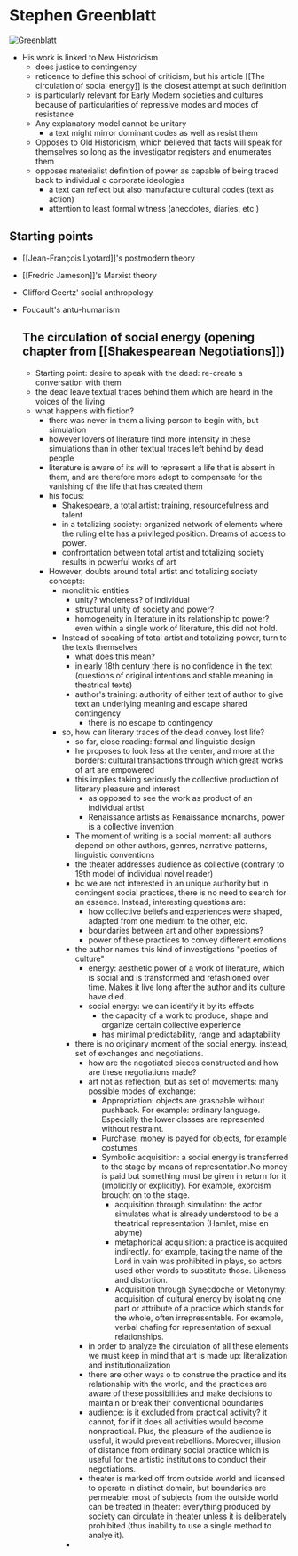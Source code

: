 # Stephen Greenblatt

![Greenblatt](https://yale64.org/images/photogallery/greenblatt2.jpg)

- His work is linked to New Historicism
  - does justice to contingency
  - reticence to define this school of criticism, but his article [[The circulation of social energy]] is the closest attempt at such definition
  - is particularly relevant for Early Modern societies and cultures because of particularities of repressive modes and modes of resistance
  - Any explanatory model cannot be unitary
    - a text might mirror dominant codes as well as resist them
  - Opposes to Old Historicism, which believed that facts will speak for themselves so long as the investigator registers and enumerates them
  - opposes materialist definition of power as capable of being traced back to individual o corporate ideologies
    - a text can reflect but also manufacture cultural codes (text as action)
    - attention to least formal witness (anecdotes, diaries, etc.)

## Starting points
- [[Jean-François Lyotard]]'s postmodern theory
- [[Fredric Jameson]]'s Marxist theory
- Clifford Geertz' social anthropology
- Foucault's antu-humanism
  
  ## The circulation of social energy (opening chapter from [[Shakespearean Negotiations]])
  - Starting point: desire to speak with the dead: re-create a conversation with them
  - the dead leave textual traces behind them which are heard in the voices of the living
  - what happens with fiction? 
    - there was never in them a living person to begin with, but simulation
    - however lovers of literature find more intensity in these simulations than in other textual traces left behind by dead people
    - literature is aware of its will to represent a life that is absent in them, and are therefore more adept to compensate for the vanishing of the life that has created them
    - his focus:
      - Shakespeare, a total artist: training, resourcefulness and talent
      - in a totalizing society: organized network of elements where the ruling elite has a privileged position. Dreams of access to power.
      - confrontation between total artist and totalizing society results in powerful works of art
    - However, doubts around total artist and totalizing society concepts:
      - monolithic entities
        - unity? wholeness? of individual
        - structural unity of society and power?
        - homogeneity in literature in its relationship to power? even within a single work of literature, this did not hold.
      - Instead of speaking of total artist and totalizing power, turn to the texts themselves
        - what does this mean?
        - in early 18th century there is no confidence in the text (questions of original intentions and stable meaning in theatrical texts)
        - author's training: authority of either text of author to give text an underlying meaning and escape shared contingency
          - there is no escape to contingency
      - so, how can literary traces of the dead convey lost life?
        - so far, close reading: formal and linguistic design 
        - he proposes to look less at the center, and more at the borders: cultural transactions through which great works of art are empowered
        - this implies taking seriously the collective production of literary pleasure and interest 
          - as opposed to see the work as product of an individual artist 
          - Renaissance artists as Renaissance monarchs, power is a collective invention
        - The moment of writing is a social moment: all authors depend on other authors, genres, narrative patterns, linguistic conventions
        - the theater addresses audience as collective (contrary to 19th model of individual novel reader)
        - bc we are not interested in an unique authority but in contingent social practices, there is no need to search for an essence. Instead, interesting questions are:
          - how collective beliefs and experiences were shaped, adapted from one medium to the other, etc.
          - boundaries between art and other expressions?
          - power of these practices to convey different emotions
        - the author names this kind of investigations "poetics of culture"
          - energy: aesthetic power of a work of literature, which is social and is transformed and refashioned over time. Makes it live long after the author and its culture have died.
          - social energy: we can identify it by its effects
            - the capacity of a work to produce, shape and organize certain collective experience
            - has minimal predictability, range and adaptability
         - there is no originary moment of the social energy. instead, set of exchanges and negotiations.
              - how are the negotiated pieces constructed and how are these negotiations made?
              - art not as reflection, but as set of movements: many possible modes of exchange:
                - Appropriation: objects are graspable without pushback. For example: ordinary language. Especially the lower classes are represented without restraint.
                - Purchase: money is payed for objects, for example costumes
                - Symbolic acquisition: a social energy is transferred to the stage by means of representation.No money is paid but something must be given in return for it (implicitly or explicitly). For example, exorcism brought on to the stage.
                  - acquisition through simulation: the actor simulates what is already understood to be a theatrical representation (Hamlet, mise en abyme) 
                  - metaphorical acquisition: a practice is acquired indirectly. for example, taking the name of the Lord in vain was prohibited in plays, so actors used other words to substitute those. Likeness and distortion.
                  - Acquisition through Synecdoche or Metonymy: acquisition of cultural energy by isolating one part or attribute of a practice which stands for the whole, often irrepresentable. For example, verbal chafing for representation of sexual relationships.
            - in order to analyze the circulation of all these elements we must keep in mind that art is made up: literalization and institutionalization
            - there are other ways o to construe the practice and its relationship with the world, and the practices are aware of these possibilities and make decisions to maintain or break their conventional boundaries
            - audience: is it excluded from practical activity? it cannot, for if it does all activities would become nonpractical. Plus, the pleasure of the audience is useful, it would prevent rebellions. Moreover, illusion of distance from ordinary social practice which is useful for the artistic institutions to conduct their negotiations.
            - theater is marked off from outside world and licensed to operate in distinct domain, but boundaries are permeable: most of subjects from the outside world can be treated in theater: everything produced by society can circulate in theater unless it is deliberately prohibited (thus inability to use a single method to analye it).
        - 

[//begin]: # "Autogenerated link references for markdown compatibility"
[jean-françois-lyotard]: jean-françois-lyotard "Jean François Lyotard"
[//end]: # "Autogenerated link references"